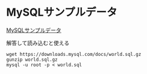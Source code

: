 # MySQLサンプルデータ

[MySQLサンプルデータ](https://dev.mysql.com/doc/index-other.html)

解答して読み込むと使える
```shell
wget https://downloads.mysql.com/docs/world.sql.gz
gunzip world.sql.gz
mysql -u root -p < world.sql
```
